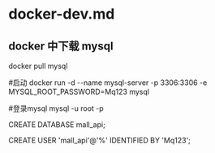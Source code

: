 # docker-dev.md

## docker 中下载 mysql

docker pull mysql

#启动
docker run -d --name mysql-server -p 3306:3306 -e MYSQL_ROOT_PASSWORD=Mq123 mysql

#登录mysql
mysql -u root -p

CREATE DATABASE mall_api;

CREATE USER 'mall_api'@'%' IDENTIFIED BY 'Mq123';